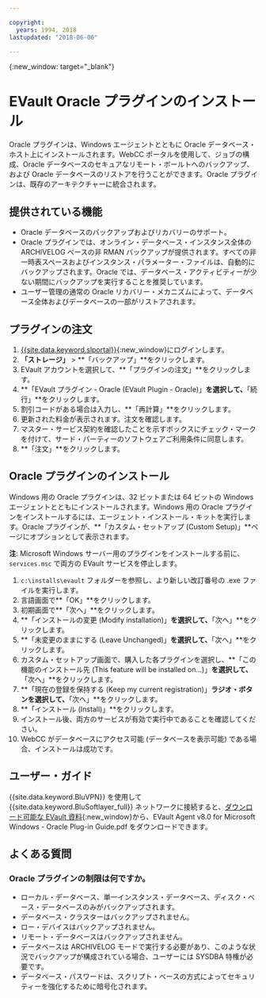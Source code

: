 ```yaml
---

copyright:
  years: 1994, 2018
lastupdated: "2018-06-06"

---
```

{:new_window: target="_blank"}

# EVault Oracle プラグインのインストール

Oracle プラグインは、Windows エージェントとともに Oracle データベース・ホスト上にインストールされます。WebCC ポータルを使用して、ジョブの構成、Oracle データベースのセキュアなリモート・ボールトへのバックアップ、および Oracle データベースのリストアを行うことができます。Oracle プラグインは、既存のアーキテクチャーに統合されます。

## 提供されている機能

- Oracle データベースのバックアップおよびリカバリーのサポート。
- Oracle プラグインでは、オンライン・データベース・インスタンス全体の ARCHIVELOG ベースの非 RMAN バックアップが提供されます。すべての非一時表スペースおよびインスタンス・パラメーター・ファイルは、自動的にバックアップされます。Oracle では、データベース・アクティビティーが少ない期間にバックアップを実行することを推奨しています。
- ユーザー管理の通常の Oracle リカバリー・メカニズムによって、データベース全体およびデータベースの一部がリストアされます。

## プラグインの注文

1. [{{site.data.keyword.slportal}}](https://control.softlayer.com/){:new_window}にログインします。
2. **「ストレージ」** > **「バックアップ」**をクリックします。
3. EVault アカウントを選択して、**「プラグインの注文」**をクリックします。
4. **「EVault プラグイン - Oracle (EVault Plugin - Oracle)」**を選択して、**「続行」**をクリックします。
5. 割引コードがある場合は入力し、**「再計算」**をクリックします。
6. 更新された料金が表示されます。注文を確認します。
7. マスター・サービス契約を確認したことを示すボックスにチェック・マークを付けて、サード・パーティーのソフトウェアご利用条件に同意します。 
8. **「注文」**をクリックします。

## Oracle プラグインのインストール

Windows 用の Oracle プラグインは、32 ビットまたは 64 ビットの Windows エージェントとともにインストールされます。Windows 用の Oracle プラグインをインストールするには、エージェント・インストール・キットを実行します。Oracle プラグインが、**「カスタム・セットアップ (Custom Setup)」**ページにオプションとして表示されます。

**注**: Microsoft Windows サーバー用のプラグインをインストールする前に、`services.msc` で両方の EVault サービスを停止します。  

1. `c:\installs\evault` フォルダーを参照し、より新しい改訂番号の .exe ファイルを実行します。
2. 言語画面で**「OK」**をクリックします。
3. 初期画面で**「次へ」**をクリックします。
4. **「インストールの変更 (Modify installation)」**を選択して、**「次へ」**をクリックします。
5. **「未変更のままにする (Leave Unchanged)」**を選択して、**「次へ」**をクリックします。
6. カスタム・セットアップ画面で、購入した各プラグインを選択し、**「この機能のインストール先 (This feature will be installed on...)」**を選択して、**「次へ」**をクリックします。
7. **「現在の登録を保持する (Keep my current registration)」**ラジオ・ボタンを選択して、**「次へ」**をクリックします。
8. **「インストール (Install)」**をクリックします。
9. インストール後、両方のサービスが有効で実行中であることを確認してください。
10. WebCC がデータベースにアクセス可能 (データベースを表示可能) である場合、インストールは成功です。 

## ユーザー・ガイド

{{site.data.keyword.BluVPN}} を使用して {{site.data.keyword.BluSoftlayer_full}} ネットワークに接続すると、[ダウンロード可能な EVault 資料](http://downloads.service.softlayer.com/evault/Documentation/){:new_window}から、EVault Agent v8.0 for Microsoft Windows - Oracle Plug-in Guide.pdf をダウンロードできます。

## よくある質問

### Oracle プラグインの制限は何ですか。
- ローカル・データベース、単一インスタンス・データベース、ディスク・ベース・データベースのみがバックアップされます。
- データベース・クラスターはバックアップされません。
- ロー・デバイスはバックアップされません。
- リモート・データベースはバックアップされません。
- データベースは ARCHIVELOG モードで実行する必要があり、このような状況でバックアップが構成されている場合、ユーザーには SYSDBA 特権が必要です。
- データベース・パスワードは、スクリプト・ベースの方式によってセキュリティーを強化するために暗号化されます。
